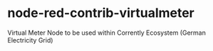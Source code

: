# node-red-contrib-virtualmeter
Virtual Meter Node to be used within Corrently Ecosystem (German Electricity Grid)
